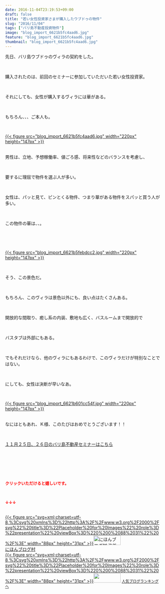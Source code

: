 ```yaml
---
date: 2016-11-04T23:19:53+09:00
draft: false
title: "若い女性投資家さまが購入したウブドゥの物件"
slug: "2016/11/04"
tags: ["バリ島不動産投資物件"]
image: "blog_import_6621b5fc4aad6.jpg"
feature: "blog_import_6621b5fc4aad6.jpg"
thumbnail: "blog_import_6621b5fc4aad6.jpg"
---
```

<p>先日、バリ島ウブドゥのヴィラの契約をした。</p><p> </p><p>購入されたのは、前回のセミナーに参加していただいた若い女性投資家。</p><p> </p><p>それにしても、女性が購入するヴィラには華がある。</p><p> </p><p>もちろん、、、ご本人も。</p><p> </p><p><a href="blog_import_6621b5fd62439.jpg">{{< figure src="blog_import_6621b5fc4aad6.jpg" width="220px" height="147px" >}}</a></p><p><br/>男性は、立地、予想稼働率、値ごろ感、将来性などのバランスを考慮し、</p><p> </p><p>要するに理屈で物件を選ぶ人が多い。</p><p> </p><p>女性は、パッと見て、ピンとくる物件、つまり華がある物件をスパッと買う人が多い。</p><p> </p><p>この物件の華は、、。</p><p> </p><p> </p><p><a href="blog_import_6621b6000c011.jpg">{{< figure src="blog_import_6621b5febdcc2.jpg" width="220px" height="147px" >}}</a></p><p> </p><p>そう、この景色だ。</p><p> </p><p>もちろん、このヴィラは景色以外にも、良い点はたくさんある。</p><p> </p><p>開放的な間取り、癒し系の内装、敷地も広く、バスルームまで開放的で</p><p> </p><p>バスタブは外部にもある。</p><p> </p><p>でもそれだけなら、他のヴィラにもあるわけで、このヴィラだけが特別なことではない。</p><p> </p><p>にしても、女性は決断が早いなあ。</p><p> </p><p><a href="blog_import_6621b602def76.jpg">{{< figure src="blog_import_6621b601cc54f.jpg" width="220px" height="147px" >}}</a></p><p><br/>なにはともあれ、Ｋ様、このたびはおめでとうございます！！</p><p> </p><p><a href="iin.co.jp" target="_blank">１１月２５日、２６日のバリ島不動産セミナーはこちら</a></p><p> </p><p> </p><p></p><p> </p><p><font color="#ff0000" size="2"><strong>クリックいただけると嬉しいです。</strong></font></p><p></p><p> </p><p><font color="#ff0000" size="2"><strong>↓↓↓</strong></font></p><p><br/><a href="ranking.html?p_cid=01260127" target="_blank">{{< figure src="svg+xml;charset=utf-8,%3Csvg%20xmlns%3D%22http%3A%2F%2Fwww.w3.org%2F2000%2Fsvg%22%20title%3D%22Placeholder%20for%20Images%22%20role%3D%22presentation%22%20viewBox%3D%220%200%2088%2031%22%20%2F%3E" width="88px" height="31px" >}}<noscript><img width="88" height="31" alt="にほんブログ村 海外生活ブログ バリ島情報へ" src="https://img-proxy.blog-video.jp/images?url=http%3A%2F%2Foverseas.blogmura.com%2Fbali%2Fimg%2Fbali88_31.gif" border="0"></noscript></a><br/><a href="ranking.html?p_cid=01260127" target="_blank">にほんブログ村</a><br/><a title="人気ブログランキングへ" href="link.php?1804582">{{< figure src="svg+xml;charset=utf-8,%3Csvg%20xmlns%3D%22http%3A%2F%2Fwww.w3.org%2F2000%2Fsvg%22%20title%3D%22Placeholder%20for%20Images%22%20role%3D%22presentation%22%20viewBox%3D%220%200%2088%2031%22%20%2F%3E" width="88px" height="31px" >}}<noscript><img width="88" height="31" src="https://blog.with2.net/img/banner/banner_22.gif" border="0"></noscript></a> <a style="font-size: 12px;" href="link.php?1804582">人気ブログランキングへ</a></p>

